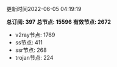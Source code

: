 更新时间2022-06-05 04:19:19

**总订阅: 397**
**总节点: 15596**
**有效节点: 2672**
- v2ray节点: 1769
- ss节点: 411
- ssr节点: 268
- trojan节点: 224
